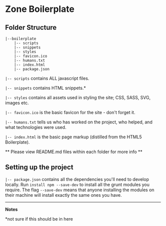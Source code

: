 # Zone Boilerplate #

## Folder Structure


	|--boilerplate
		|-- scripts
		|-- snippets
		|-- styles
		|-- favicon.ico
		|-- humans.txt
        |-- index.html
		|-- package.json

`|-- scripts` contains ALL javascript files.

`|-- snippets` contains HTML snippets.*

`|-- styles` contains all assets used in styling the site; CSS, SASS, SVG, images etc.

`|-- favicon.ico` is the basic favicon for the site - don't forget it.

`|-- humans.txt` tells us who has worked on the project, who helped, and what technologies were used.

`|-- index.html` is the basic page markup (distilled from the HTML5 Boilerplate).

** Please view README.md files within each folder for more info **

## Setting up the project
`|-- package.json` contains all the dependencies you'll need to  develop locally. Run `install npm --save-dev` to install all the grunt modules you require. The flag `--save-dev` means that anyone  installing the modules on their machine will install exactly the same ones you have.



_____

**Notes**

*not sure if this should be in here
